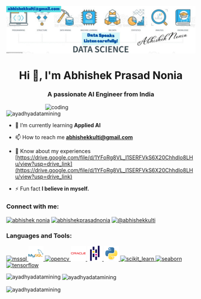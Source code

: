 ![logo](https://github.com/ayadhyadatamining/ayadhyadatamining/blob/main/Banner.jpeg)
<h1 align="center">Hi 👋, I'm Abhishek Prasad Nonia</h1>
<h3 align="center">A passionate AI Engineer from India</h3>

<img align="right" alt="coding" width="400" src="https://user-images.githubusercontent.com/55389276/140866485-8fb1c876-9a8f-4d6a-98dc-08c4981eaf70.gif">

<p align="left"> <img src="https://komarev.com/ghpvc/?username=ayadhyadatamining&label=Profile%20views&color=0e75b6&style=flat" alt="ayadhyadatamining" /> </p>

- 🌱 I’m currently learning **Applied AI**

- 📫 How to reach me **abhishekkulti@gmail.com**

- 📄 Know about my experiences [https://drive.google.com/file/d/1YFoRg8VL_I1SERFVkS6X20ChhdIo8LHu/view?usp=drive_link](https://drive.google.com/file/d/1YFoRg8VL_I1SERFVkS6X20ChhdIo8LHu/view?usp=drive_link)

- ⚡ Fun fact **I believe in myself.**

<h3 align="left">Connect with me:</h3>
<p align="left">
<a href="https://linkedin.com/in/abhishek nonia" target="blank"><img align="center" src="https://raw.githubusercontent.com/rahuldkjain/github-profile-readme-generator/master/src/images/icons/Social/linked-in-alt.svg" alt="abhishek nonia" height="30" width="40" /></a>
<a href="https://kaggle.com/abhishekprasadnonia" target="blank"><img align="center" src="https://raw.githubusercontent.com/rahuldkjain/github-profile-readme-generator/master/src/images/icons/Social/kaggle.svg" alt="abhishekprasadnonia" height="30" width="40" /></a>
<a href="https://www.hackerrank.com/@abhishekkulti" target="blank"><img align="center" src="https://raw.githubusercontent.com/rahuldkjain/github-profile-readme-generator/master/src/images/icons/Social/hackerrank.svg" alt="@abhishekkulti" height="30" width="40" /></a>
</p>

<h3 align="left">Languages and Tools:</h3>
<p align="left"> <a href="https://www.microsoft.com/en-us/sql-server" target="_blank" rel="noreferrer"> <img src="https://www.svgrepo.com/show/303229/microsoft-sql-server-logo.svg" alt="mssql" width="40" height="40"/> </a> <a href="https://www.mysql.com/" target="_blank" rel="noreferrer"> <img src="https://raw.githubusercontent.com/devicons/devicon/master/icons/mysql/mysql-original-wordmark.svg" alt="mysql" width="40" height="40"/> </a> <a href="https://opencv.org/" target="_blank" rel="noreferrer"> <img src="https://www.vectorlogo.zone/logos/opencv/opencv-icon.svg" alt="opencv" width="40" height="40"/> </a> <a href="https://www.oracle.com/" target="_blank" rel="noreferrer"> <img src="https://raw.githubusercontent.com/devicons/devicon/master/icons/oracle/oracle-original.svg" alt="oracle" width="40" height="40"/> </a> <a href="https://pandas.pydata.org/" target="_blank" rel="noreferrer"> <img src="https://raw.githubusercontent.com/devicons/devicon/2ae2a900d2f041da66e950e4d48052658d850630/icons/pandas/pandas-original.svg" alt="pandas" width="40" height="40"/> </a> <a href="https://www.python.org" target="_blank" rel="noreferrer"> <img src="https://raw.githubusercontent.com/devicons/devicon/master/icons/python/python-original.svg" alt="python" width="40" height="40"/> </a> <a href="https://scikit-learn.org/" target="_blank" rel="noreferrer"> <img src="https://upload.wikimedia.org/wikipedia/commons/0/05/Scikit_learn_logo_small.svg" alt="scikit_learn" width="40" height="40"/> </a> <a href="https://seaborn.pydata.org/" target="_blank" rel="noreferrer"> <img src="https://seaborn.pydata.org/_images/logo-mark-lightbg.svg" alt="seaborn" width="40" height="40"/> </a> <a href="https://www.tensorflow.org" target="_blank" rel="noreferrer"> <img src="https://www.vectorlogo.zone/logos/tensorflow/tensorflow-icon.svg" alt="tensorflow" width="40" height="40"/> </a> </p>

<p><img align="left" src="https://github-readme-stats.vercel.app/api/top-langs?username=ayadhyadatamining&show_icons=true&locale=en&layout=compact" alt="ayadhyadatamining" /></p>

<p>&nbsp;<img align="center" src="https://github-readme-stats.vercel.app/api?username=ayadhyadatamining&show_icons=true&locale=en" alt="ayadhyadatamining" /></p>

<p><img align="center" src="https://github-readme-streak-stats.herokuapp.com/?user=ayadhyadatamining&" alt="ayadhyadatamining" /></p>
